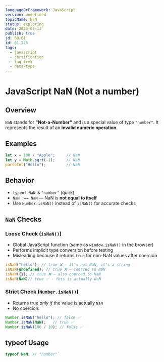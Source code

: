 ```yaml
---
languageOrFramework: JavaScript
version: undefined
topicName: NaN
status: exploring
date: 2025-07-13
publish: true
jd: 60-61
id: 61.226
tags:
  - javascript
  - certification
  - tag-trek
  - data-type
---
```

# JavaScript NaN (Not a number)

## Overview
`NaN` stands for **"Not-a-Number"** and is a special value of type `"number"`. It represents the result of an **invalid numeric operation**.

## Examples
```javascript
let x = 100 / "Apple";     // NaN
let y = Math.sqrt(-1);     // NaN
parseInt("Hello");         // NaN
```

## Behavior
- `typeof NaN` is `"number"` (quirk)
- `NaN !== NaN` — NaN is **not equal to itself**
- Use `Number.isNaN()` instead of `isNaN()` for accurate checks

## `NaN` Checks 

### Loose Check (`isNaN()`)
- Global JavaScript function (same as `window.isNaN()` in the browser)
- Performs implicit type conversion before testing
- Misleading because it returns `true` for non-NaN values after coercion
```javascript
isNaN("hello"); // true ❌ — it's not NaN, it's a string
isNaN(undefined); // true ❌ — coerced to NaN
isNaN({}); // true ❌ — also coerced to NaN
isNaN(NaN)// true ✅ - this is actually NaN
```

### Strict Check (`Number.isNaN()`)
- Returns true _only if_ the value is actually `NaN`
- No coercion:
```javascript
Number.isNaN("hello"); // false ✅
Number.isNaN(NaN);   // true ✅
Number.isNaN(100 / 10); // false ✅
``` 

## typeof Usage

```javascript
typeof NaN; // "number"`
```
